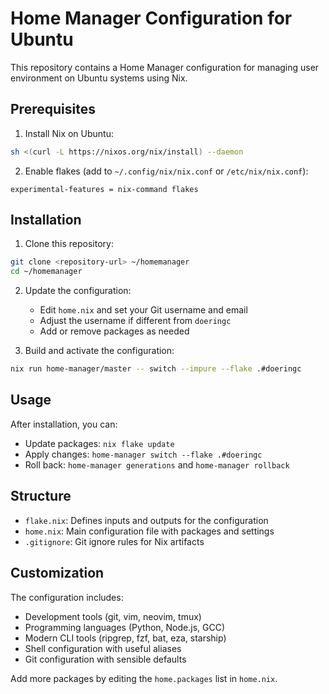 # Home Manager Configuration for Ubuntu

This repository contains a Home Manager configuration for managing user
environment on Ubuntu systems using Nix.

## Prerequisites

1. Install Nix on Ubuntu:

```bash
sh <(curl -L https://nixos.org/nix/install) --daemon
```

2. Enable flakes (add to `~/.config/nix/nix.conf` or `/etc/nix/nix.conf`):

```
experimental-features = nix-command flakes
```

## Installation

1. Clone this repository:

```bash
git clone <repository-url> ~/homemanager
cd ~/homemanager
```

2. Update the configuration:
   - Edit `home.nix` and set your Git username and email
   - Adjust the username if different from `doeringc`
   - Add or remove packages as needed

3. Build and activate the configuration:

```bash
nix run home-manager/master -- switch --impure --flake .#doeringc
```

## Usage

After installation, you can:

- Update packages: `nix flake update`
- Apply changes: `home-manager switch --flake .#doeringc`
- Roll back: `home-manager generations` and `home-manager rollback`

## Structure

- `flake.nix`: Defines inputs and outputs for the configuration
- `home.nix`: Main configuration file with packages and settings
- `.gitignore`: Git ignore rules for Nix artifacts

## Customization

The configuration includes:

- Development tools (git, vim, neovim, tmux)
- Programming languages (Python, Node.js, GCC)
- Modern CLI tools (ripgrep, fzf, bat, eza, starship)
- Shell configuration with useful aliases
- Git configuration with sensible defaults

Add more packages by editing the `home.packages` list in `home.nix`.
